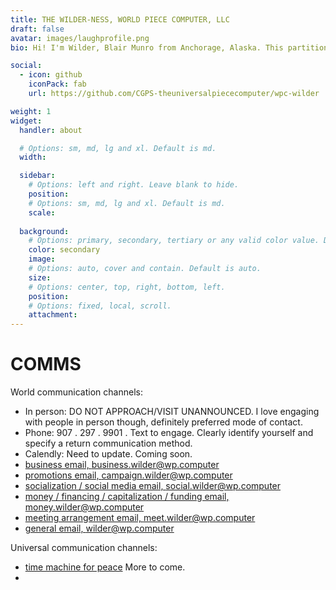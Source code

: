 ```yaml
---
title: THE WILDER-NESS, WORLD PIECE COMPUTER, LLC
draft: false
avatar: images/laughprofile.png
bio: Hi! I'm Wilder, Blair Munro from Anchorage, Alaska. This partition within the wp.computer domain space is devoted to hosting my personal world piece computer, Wilder WPC. PLEASE BE PATIENT AS THIS SITE IS UNDER CONSTRUCTION.

social:
  - icon: github
    iconPack: fab
    url: https://github.com/CGPS-theuniversalpiececomputer/wpc-wilder

weight: 1
widget:
  handler: about

  # Options: sm, md, lg and xl. Default is md.
  width:

  sidebar:
    # Options: left and right. Leave blank to hide.
    position:
    # Options: sm, md, lg and xl. Default is md.
    scale:
  
  background:
    # Options: primary, secondary, tertiary or any valid color value. Default is primary.
    color: secondary
    image:
    # Options: auto, cover and contain. Default is auto.
    size:
    # Options: center, top, right, bottom, left.
    position:
    # Options: fixed, local, scroll.
    attachment: 
---
```


# COMMS

World communication channels:

- In person: DO NOT APPROACH/VISIT UNANNOUNCED. I love engaging with people in person though, definitely preferred mode of contact.
- Phone: 907 . 297 . 9901 . Text to engage. Clearly identify yourself and specify a return communication method.
- Calendly: Need to update. Coming soon.
- [business email, business.wilder@wp.computer](mailto:business.wilder@wp.computer)
- [promotions email, campaign.wilder@wp.computer](mailto:campaign.wilder@wp.computer)
- [socialization / social media email, social.wilder@wp.computer](mailto:social.wilder@wp.computer)
- [money / financing / capitalization / funding email, money.wilder@wp.computer](mailto:money.wilder@wp.computer)
- [meeting arrangement email, meet.wilder@wp.computer](mailto:meet.wilder@wp.computer)
- [general email, wilder@wp.computer](mailto:wilder@wp.computer)

Universal communication channels:

- [time machine for peace](mailto:timemachineforpeace@up.computer)
More to come.
- 
